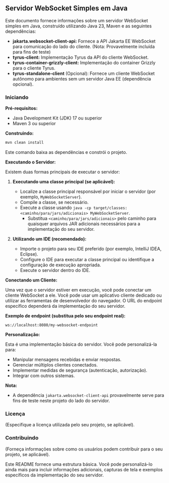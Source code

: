 
## Servidor WebSocket Simples em Java

Este documento fornece informações sobre um servidor WebSocket simples em Java, construído utilizando Java 23, Maven e as seguintes dependências:

* **jakarta.websocket-client-api:** Fornece a API Jakarta EE WebSocket para comunicação do lado do cliente. (Nota: Provavelmente incluída para fins de teste)
* **tyrus-client:** Implementação Tyrus da API do cliente WebSocket.
* **tyrus-container-grizzly-client:** Implementação do container Grizzly para o cliente Tyrus.
* **tyrus-standalone-client** (Opcional): Fornece um cliente WebSocket autônomo para ambientes sem um servidor Java EE (dependência opcional).

### Iniciando

**Pré-requisitos:**

* Java Development Kit (JDK) 17 ou superior
* Maven 3 ou superior

**Construindo:**

```bash
mvn clean install
```

Este comando baixa as dependências e constrói o projeto.

**Executando o Servidor:**

Existem duas formas principais de executar o servidor:

1. **Executando uma classe principal (se aplicável):**
   * Localize a classe principal responsável por iniciar o servidor (por exemplo, `MyWebSocketServer`).
   * Compile a classe, se necessário.
   * Execute a classe usando `java -cp target/classes:<caminho/para/jars/adicionais> MyWebSocketServer`.
     * Substitua `<caminho/para/jars/adicionais>` pelo caminho para quaisquer arquivos JAR adicionais necessários para a implementação do seu servidor.

2. **Utilizando um IDE (recomendado):**
   * Importe o projeto para seu IDE preferido (por exemplo, IntelliJ IDEA, Eclipse).
   * Configure o IDE para executar a classe principal ou identifique a configuração de execução apropriada.
   * Execute o servidor dentro do IDE.

**Conectando um Cliente:**

Uma vez que o servidor estiver em execução, você pode conectar um cliente WebSocket a ele. Você pode usar um aplicativo cliente dedicado ou utilizar as ferramentas de desenvolvedor do navegador. O URL do endpoint específico dependerá da implementação do seu servidor.

**Exemplo de endpoint (substitua pelo seu endpoint real):**

```
ws://localhost:8080/my-websocket-endpoint
```

**Personalização:**

Esta é uma implementação básica do servidor. Você pode personalizá-la para:

* Manipular mensagens recebidas e enviar respostas.
* Gerenciar múltiplos clientes conectados.
* Implementar medidas de segurança (autenticação, autorização).
* Integrar com outros sistemas.

**Nota:**

* A dependência `jakarta.websocket-client-api` provavelmente serve para fins de teste neste projeto do lado do servidor.

### Licença

(Especifique a licença utilizada pelo seu projeto, se aplicável).

### Contribuindo

(Forneça informações sobre como os usuários podem contribuir para o seu projeto, se aplicável).

Este README fornece uma estrutura básica. Você pode personalizá-lo ainda mais para incluir informações adicionais, capturas de tela e exemplos específicos da implementação do seu servidor.
```

